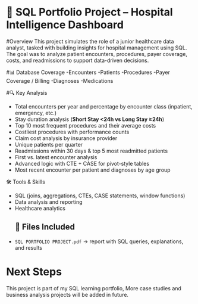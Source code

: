 # 🏥 SQL Portfolio Project – Hospital Intelligence Dashboard

#Overview
This project simulates the role of a junior healthcare data analyst, tasked with building insights for hospital management using SQL.  
The goal was to analyze patient encounters, procedures, payer coverage, costs, and readmissions to support data-driven decisions.  

#📊 Database Coverage
-Encounters 
-Patients 
-Procedures 
-Payer Coverage / Billing
-Diagnoses
-Medications  

#🔍 Key Analysis
- Total encounters per year and percentage by encounter class (inpatient, emergency, etc.)  
- Stay duration analysis (**Short Stay <24h vs Long Stay ≥24h**)  
- Top 10 most frequent procedures and their average costs  
- Costliest procedures with performance counts  
- Claim cost analysis by insurance provider  
- Unique patients per quarter  
- Readmissions within 30 days & top 5 most readmitted patients  
- First vs. latest encounter analysis  
- Advanced logic with CTE + CASE for pivot-style tables  
- Most recent encounter per patient and diagnoses by age group  

🛠️ Tools & Skills
- SQL (joins, aggregations, CTEs, CASE statements, window functions)  
- Data analysis and reporting  
- Healthcare analytics
  ## 📂 Files Included
- `SQL PORTFOLIO PROJECT.pdf` → report with SQL queries, explanations, and results

# Next Steps
This project is part of my SQL learning portfolio, More case studies and business analysis projects will be added in future.  
